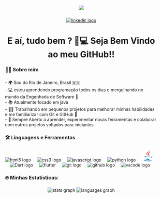 <div align="center">
  <img height="180" src="https://github.com/user-attachments/assets/ada3a570-d337-4e16-a55d-e3f3e27d089f"  />
</div>

###
<div align="center">
  <a href="https://www.linkedin.com/in/anderson-tavares-7450b3269/" target="_blank">
    <img src="https://img.shields.io/static/v1?message=LinkedIn&logo=linkedin&label=&color=0077B5&logoColor=white&labelColor=&style=for-the-badge" height="25" alt="linkedin logo"  />
  </a>
</div>

###
<h1 align="center">E aí, tudo bem ? 👋💻 Seja Bem Vindo ao meu GitHub!!</h1>

###
<h3 align="left">👩‍💻  Sobre mim</h3>

###
<p align="left">- 🌍 Sou do Rio de Janeiro, Brasil 🇧🇷  <br>- 💻 estou aprendendo programação todos os dias e mergulhando no mundo da Engenharia de Software 🚀  <br>- 📚 Atualmente focado em java  <br>- 🧑‍💻 Trabalhando em pequenos projetos para melhorar minhas habilidades e me familiarizar com Git e GitHub 📖  <br>- 🌱 Sempre Aberto a aprender, experimentar novas ferramentas e colaborar com outros projetos voltados para iniciantes.</p>

###
<h3 align="left">🛠 Linguagens e Ferramentas</h3>

###
<div align="left">
  <img src="https://cdn.jsdelivr.net/gh/devicons/devicon/icons/html5/html5-original.svg" height="40" alt="html5 logo"  />
  <img width="12" />
  <img src="https://cdn.jsdelivr.net/gh/devicons/devicon/icons/css3/css3-original.svg" height="40" alt="css3 logo"  />
  <img width="12" />
  <img src="https://cdn.jsdelivr.net/gh/devicons/devicon/icons/javascript/javascript-original.svg" height="40" alt="javascript logo"  />
  <img width="12" />
  <img src="https://cdn.jsdelivr.net/gh/devicons/devicon/icons/python/python-original.svg" height="40" alt="python logo"  />
  <img width="12" />
  <img src="https://raw.githubusercontent.com/devicons/devicon/master/icons/java/java-original.svg" height="40" alt="Java logo"  />
  <img width="12" />
  <img src="https://www.vectorlogo.zone/logos/dartlang/dartlang-icon.svg" height="40" alt="Dart logo"  />
  <img width="12" />
  <img src="https://www.vectorlogo.zone/logos/flutterio/flutterio-icon.svg" alt="flutter" height="40" alt="Flutter logo"  />
  <img width="12" />
  <img src="https://cdn.jsdelivr.net/gh/devicons/devicon/icons/git/git-original.svg" height="40" alt="git logo"  />
  <img width="12" />
  <img src="https://cdn.jsdelivr.net/gh/devicons/devicon/icons/github/github-original.svg" height="40" alt="github logo"  />
  <img width="12" />
  <img src="https://cdn.jsdelivr.net/gh/devicons/devicon/icons/vscode/vscode-original.svg" height="40" alt="vscode logo"  />
</div>

###
<h3 align="left">🔥   Minhas Estatísticas:</h3>

### 
<div align="center">
  <img src="https://github-readme-stats.vercel.app/api?username=AndersonTavares0&hide_title=false&hide_rank=false&show_icons=true&include_all_commits=true&count_private=true&disable_animations=false&theme=dracula&locale=en&hide_border=false&order=1" height="48%" alt="stats graph"  />
  <img src="https://github-readme-stats.vercel.app/api/top-langs?username=AndersonTavares0&locale=en&hide_title=false&layout=compact&card_width=320&langs_count=5&theme=dracula&hide_border=false&order=2" height="48%" alt="languages graph"  />
</div>

###

###
